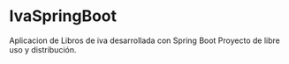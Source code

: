 # IvaSpringBoot
Aplicacion de Libros de iva desarrollada con Spring Boot
Proyecto de libre uso y distribución.

